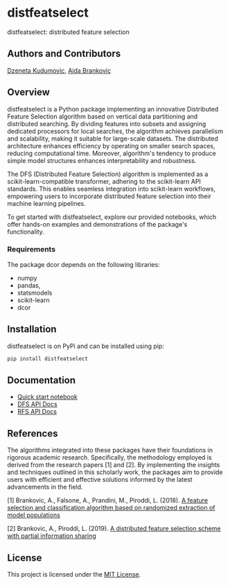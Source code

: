 # distfeatselect
distfeatselect: distributed feature selection

## Authors and Contributors
[Dzeneta Kudumovic](https://github.com/dkudumovic1), [Aida Brankovic](https://github.com/aibrank)

## Overview
distfeatselect is a Python package implementing an innovative Distributed Feature Selection algorithm based on vertical data partitioning and distributed searching. By dividing features into subsets and assigning dedicated processors for local searches, the algorithm achieves parallelism and scalability, making it suitable for large-scale datasets. The distributed architecture enhances efficiency by operating on smaller search spaces, reducing computational time. Moreover, algorithm's tendency to produce simple model structures enhances interpretability and robustness. 

The DFS (Distributed Feature Selection) algorithm is implemented as a scikit-learn-compatible transformer, adhering to the scikit-learn API standards. This enables seamless integration into scikit-learn workflows, empowering users to incorporate distributed feature selection into their machine learning pipelines.

To get started with distfeatselect, explore our provided notebooks, which offer hands-on examples and demonstrations of the package's functionality.

### Requirements
The package dcor depends on the following libraries:
- numpy
- pandas,
- statsmodels
- scikit-learn
- dcor

## Installation
distfeatselect is on PyPi and can be installed using pip:
```bash
pip install distfeatselect
```

## Documentation
- [Quick start notebook](https://dkudumovic1.github.io/distfeatselect/distfeatselect_Quick_start.ipynb)
- [DFS API Docs](https://dkudumovic1.github.io/distfeatselect/dfs.html)
- [RFS API Docs](https://dkudumovic1.github.io/distfeatselect/rfs.html)
  
## References
The algorithms integrated into these packages have their foundations in rigorous academic research. Specifically, the methodology employed is derived from the research papers [1] and [2]. By implementing the insights and techniques outlined in this scholarly work, the packages aim to provide users with efficient and effective solutions informed by the latest advancements in the field.

[1] Brankovic, A., Falsone, A., Prandini, M., Piroddi, L. (2018). [A feature selection and classification algorithm based on randomized extraction of model populations](https://ieeexplore.ieee.org/document/7890437)

[2] Brankovic, A., Piroddi, L. (2019). [A distributed feature selection scheme with partial information sharing](https://link.springer.com/article/10.1007/s10994-019-05809-y)

## License
This project is licensed under the [MIT License](LICENSE).
